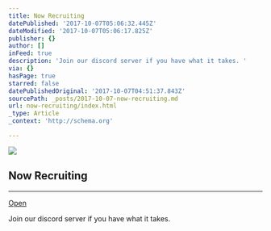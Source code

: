 ```yaml
---
title: Now Recruiting
datePublished: '2017-10-07T05:06:32.445Z'
dateModified: '2017-10-07T05:06:17.825Z'
publisher: {}
author: []
inFeed: true
description: 'Join our discord server if you have what it takes. '
via: {}
hasPage: true
starred: false
datePublishedOriginal: '2017-10-07T04:51:37.843Z'
sourcePath: _posts/2017-10-07-now-recruiting.md
url: now-recruiting/index.html
_type: Article
_context: 'http://schema.org'

---
```

<article style=""><img src="https://the-grid-user-content.s3-us-west-2.amazonaws.com/865ebb60-037c-472c-943e-c34bff3cb248.jpg" /><h1>Now Recruiting</h1></article>

---

[Open][0]

Join our discord server if you have what it takes. 

[0]: https://discord.gg/tGDDQ8